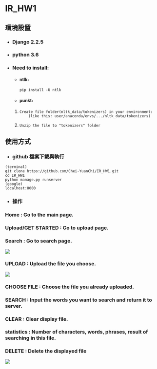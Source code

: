 # IR_HW1

## 環境設置
* ### Django 2.2.5
* ### python 3.6
* ### Need to install:
    * #### ntlk:
        ```pip install -U ntlk```
    * #### punkt:
    1.     Create file folder(nltk_data/tokenizers) in your environment:
               (like this: user/anaconda/envs/.../nltk_data/tokenizers) 
    2.     Unzip the file to "tokenizers" folder
## 使用方式

* ### github 檔案下載與執行
```
(terminal)
git clone https://github.com/Chei-YuanChi/IR_HW1.git
cd IR_HW1
python manage.py runserver
(google)
localhost:8000
```
* ### 操作
### Home : Go to the main page.
### Upload/GET STARTED : Go to upload page.
### Search : Go to search page.
![](https://i.imgur.com/UG4zoYo.jpg)
### UPLOAD : Upload the file you choose.
![](https://i.imgur.com/CmdDEYd.jpg)
### CHOOSE FILE : Choose the file you already uploaded.
### SEARCH : Input the words you want to search and return it to server.
### CLEAR : Clear display file.
### statistics : Number of characters, words, phrases, result of searching in this file.
### DELETE : Delete the displayed file
![](https://i.imgur.com/YEtmMTG.jpg)

